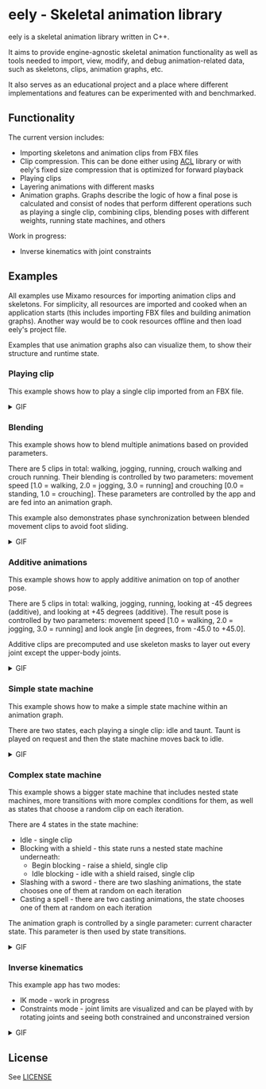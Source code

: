 # eely - Skeletal animation library

eely is a skeletal animation library written in C++.

It aims to provide engine-agnostic skeletal animation functionality as well as tools needed to import, view, modify, and debug animation-related data, such as skeletons, clips, animation graphs, etc.

It also serves as an educational project and a place where different implementations and features can be experimented with and benchmarked.

## Functionality

The current version includes:
* Importing skeletons and animation clips from FBX files
* Clip compression. This can be done either using [ACL](https://github.com/nfrechette/acl) library or with eely's fixed size compression that is optimized for forward playback
* Playing clips
* Layering animations with different masks
* Animation graphs. Graphs describe the logic of how a final pose is calculated and consist of nodes that perform different operations such as playing a single clip, combining clips, blending poses with different weights, running state machines, and others

Work in progress:
* Inverse kinematics with joint constraints

## Examples

All examples use Mixamo resources for importing animation clips and skeletons. For simplicity, all resources are imported and cooked when an application starts (this includes importing FBX files and building animation graphs). Another way would be to cook resources offline and then load eely's project file.

Examples that use animation graphs also can visualize them, to show their structure and runtime state.

### Playing clip

This example shows how to play a single clip imported from an FBX file.

<details>
<summary>GIF</summary>
<a href="https://github.com/skiriushichev/eely/blob/master/examples/00_clip/capture.gif">
<img src="https://github.com/skiriushichev/eely/blob/master/examples/00_clip/capture.gif" width=70%>
</a>
</details>

### Blending

This example shows how to blend multiple animations based on provided parameters.

There are 5 clips in total: walking, jogging, running, crouch walking and crouch running. Their blending is controlled by two parameters: movement speed [1.0 = walking, 2.0 = jogging, 3.0 = running] and crouching [0.0 = standing, 1.0 = crouching]. These parameters are controlled by the app and are fed into an animation graph.

This example also demonstrates phase synchronization between blended movement clips to avoid foot sliding.

<details>
<summary>GIF</summary>
<a href="https://github.com/skiriushichev/eely/blob/master/examples/01_blend/capture.gif">
<img src="https://github.com/skiriushichev/eely/blob/master/examples/01_blend/capture.gif" width=70%>
</a>
</details>

### Additive animations

This example shows how to apply additive animation on top of another pose.

There are 5 clips in total: walking, jogging, running, looking at -45 degrees (additive), and looking at +45 degrees (additive). The result pose is controlled by two parameters: movement speed [1.0 = walking, 2.0 = jogging, 3.0 = running] and look angle [in degrees, from -45.0 to +45.0].

Additive clips are precomputed and use skeleton masks to layer out every joint except the upper-body joints.

<details>
<summary>GIF</summary>
<a href="https://github.com/skiriushichev/eely/blob/master/examples/02_additive/capture.gif">
<img src="https://github.com/skiriushichev/eely/blob/master/examples/02_additive/capture.gif" width=70%>
</a>
</details>

### Simple state machine

This example shows how to make a simple state machine within an animation graph.

There are two states, each playing a single clip: idle and taunt. Taunt is played on request and then the state machine moves back to idle.

<details>
<summary>GIF</summary>
<a href="https://github.com/skiriushichev/eely/blob/master/examples/03_state_machine_simple/capture.gif">
<img src="https://github.com/skiriushichev/eely/blob/master/examples/03_state_machine_simple/capture.gif" width=70%>
</a>
</details>

### Complex state machine

This example shows a bigger state machine that includes nested state machines, more transitions with more complex conditions for them, as well as states that choose a random clip on each iteration.

There are 4 states in the state machine:
* Idle - single clip
* Blocking with a shield - this state runs a nested state machine underneath:
  * Begin blocking - raise a shield, single clip
  * Idle blocking - idle with a shield raised, single clip
* Slashing with a sword - there are two slashing animations, the state chooses one of them at random on each iteration
* Casting a spell - there are two casting animations, the state chooses one of them at random on each iteration

The animation graph is controlled by a single parameter: current character state. This parameter is then used by state transitions.

<details>
<summary>GIF</summary>
<a href="https://github.com/skiriushichev/eely/blob/master/examples/04_state_machine_complex/capture.gif">
<img src="https://github.com/skiriushichev/eely/blob/master/examples/04_state_machine_complex/capture.gif" width=70%>
</a>
</details>

### Inverse kinematics

This example app has two modes:
* IK mode - work in progress
* Constraints mode - joint limits are visualized and can be played with by rotating joints and seeing both constrained and unconstrained version

<details>
<summary>GIF</summary>
<a href="https://github.com/skiriushichev/eely/blob/master/examples/05_ik/capture.gif">
<img src="https://github.com/skiriushichev/eely/blob/master/examples/05_ik/capture.gif" width=70%>
</a>
</details>

## License

See [LICENSE](https://github.com/nfrechette/acl)